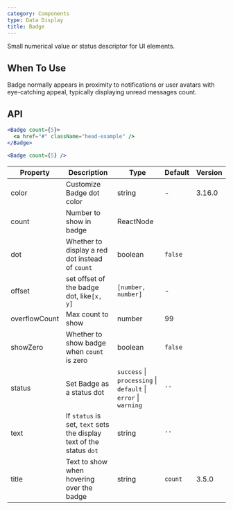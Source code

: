 ```yaml
---
category: Components
type: Data Display
title: Badge
---
```


Small numerical value or status descriptor for UI elements.

## When To Use

Badge normally appears in proximity to notifications or user avatars with eye-catching appeal, typically displaying unread messages count.

## API

```jsx
<Badge count={5}>
  <a href="#" className="head-example" />
</Badge>
```

```jsx
<Badge count={5} />
```

| Property | Description | Type | Default | Version |
| --- | --- | --- | --- | --- |
| color | Customize Badge dot color | string | - | 3.16.0 |
| count | Number to show in badge | ReactNode |  |  |
| dot | Whether to display a red dot instead of `count` | boolean | `false` |  |
| offset | set offset of the badge dot, like`[x, y]` | `[number, number]` | - |  |
| overflowCount | Max count to show | number | 99 |  |
| showZero | Whether to show badge when `count` is zero | boolean | `false` |  |
| status | Set Badge as a status dot | `success` \| `processing` \| `default` \| `error` \| `warning` | `''` |  |
| text | If `status` is set, `text` sets the display text of the status `dot` | string | `''` |  |
| title | Text to show when hovering over the badge | string | `count` | 3.5.0 |
